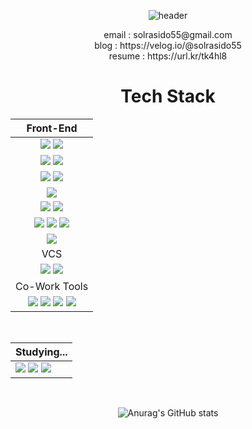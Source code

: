 <div align="center">

![header](https://capsule-render.vercel.app/api?type=transparent&color=timeGradient&height=150&section=header&text=Solrasido%20Github&fontSize=90)
  <div align="center">email : solrasido55@gmail.com</div>
    <div align="center">blog : https://velog.io/@solrasido55</div>
    <div align="center">resume : https://url.kr/tk4hl8</div>


  <div align="center"><h1>Tech Stack</h1></div>

  |<div align="center">Front-End</div>|
  |----------|
|<div align="center"><img src="https://img.shields.io/badge/HTML5-E34F26?style=flat&logo=HTML5&logoColor=white"/> <img src="https://img.shields.io/badge/CSS3-1572B6?style=flat&logo=CSS3&logoColor=white"/></div>
  |<div align="center"><img src="https://img.shields.io/badge/Javscript-F7DF1E?style=flat&logo=javascript&logoColor=white"/> <img src="https://img.shields.io/badge/Typecript-3178C6?style=flat&logo=typescript&logoColor=white"/> </div>|
|<div align="center"> <img src="https://img.shields.io/badge/React.js-61DAFB?style=flat&logo=React&logoColor=white"/> <img src="https://img.shields.io/badge/NEXT.js-000000?style=flat&logo=next.js&logoColor=white"/></div>|
  |<div align="center"><img src="https://img.shields.io/badge/Recoil-0075EB?style=flat&logo=recoil&logoColor=white"/></div>|
  |<div align="center"><img src="https://img.shields.io/badge/Create%20React%20App-09D3AC?style=flat&logo=createreactapp&logoColor=white"/> <img src="https://img.shields.io/badge/React%20Router-CA4245?style=flat&logo=ReactRouter&logoColor=white"/></div>
|<div align="center"> <img src="https://img.shields.io/badge/sass-CC6699?style=flat&logo=sass&logoColor=white"/> <img src="https://img.shields.io/badge/styled%20components-DB7093?style=flat&logo=styledcomponents&logoColor=white"/> <img src="https://img.shields.io/badge/Emotion-CC6699?style=flat&logo=Emotion&logoColor=white"/></div>
  |<div align="center"><img src="https://img.shields.io/badge/Svelte-FF3E00?style=flat&logo=svelte&logoColor=white"/></div>|
  |<div align="center">VCS</div>|
| <div align="center"><img src="https://img.shields.io/badge/Git-F05032?style=flat&logo=Git&logoColor=white"/> <img src="https://img.shields.io/badge/GitHub-181717?style=flat&logo=GitHub&logoColor=white"/></div>|
  |<div align="center">Co-Work Tools|
  |<div align="center"> <img src="https://img.shields.io/badge/Slack-4A154B?style=flat&logo=Slack&logoColor=white"/> <img src="https://img.shields.io/badge/Notion-000000?style=flat&logo=Notion&logoColor=white"/> <img src="https://img.shields.io/badge/Trello-0052CC?style=flat&logo=Trello&logoColor=white"/> <img src="https://img.shields.io/badge/Postman-FF6C37?style=flat&logo=postman&logoColor=white"/></div>|

<br>
  
|Studying...|
|------------|
|  <img src="https://img.shields.io/badge/Tailwindcss-06B6D4?style=flat&logo=tailwindcss&logoColor=white"/> <img src="https://img.shields.io/badge/Node.js-339933?style=flat&logo=node.js&logoColor=white"/>   <img src="https://img.shields.io/badge/React Query-FF4154?style=flat&logo=React Query&logoColor=white"/>|

<br>
  
![Anurag's GitHub stats](https://github-readme-stats.vercel.app/api?username=solrasido55&show_icons=true&theme=transparent)

  </div>
